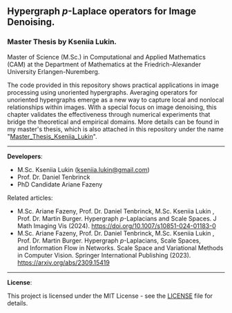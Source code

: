 ## Hypergraph $p$-Laplace operators for Image Denoising. 
### Master Thesis by Kseniia Lukin.

Master of Science (M.Sc.) in Computational and Applied Mathematics (CAM) at the Department of Mathematics at the Friedrich-Alexander University Erlangen-Nuremberg. 

The code provided in this repository shows practical applications in image processing using unoriented hypergraphs. Averaging operators for unoriented hypergraphs emerge as a new way to capture local and nonlocal relationships within images. With a special focus on image denoising, this chapter validates the effectiveness through numerical experiments
that bridge the theoretical and empirical domains.
More details can be found in my master's thesis, which is also attached in this repository under the name "[Master_Thesis_Kseniia_Lukin](Master_Thesis_Kseniia_Lukin.pdf)".

---

**Developers**: 
- M.Sc. Kseniia Lukin (kseniia.lukin@gmail.com)
- Prof. Dr. Daniel Tenbrinck
- PhD Candidate Ariane Fazeny
  
Related articles:
- M.Sc. Ariane Fazeny, Prof. Dr. Daniel Tenbrinck, M.Sc. Kseniia Lukin , Prof. Dr. Martin Burger. Hypergraph $p$-Laplacians and Scale Spaces. J Math Imaging Vis (2024). https://doi.org/10.1007/s10851-024-01183-0
- M.Sc. Ariane Fazeny, Prof. Dr. Daniel Tenbrinck, M.Sc. Kseniia Lukin , Prof. Dr. Martin Burger. Hypergraph $p$-Laplacians, Scale Spaces, and Information Flow in Networks. Scale Space and Variational Methods in Computer Vision. Springer International Publishing (2023). https://arxiv.org/abs/2309.15419 

---
**License**:

This project is licensed under the MIT License - see the [LICENSE](LICENSE.txt) file for details.
